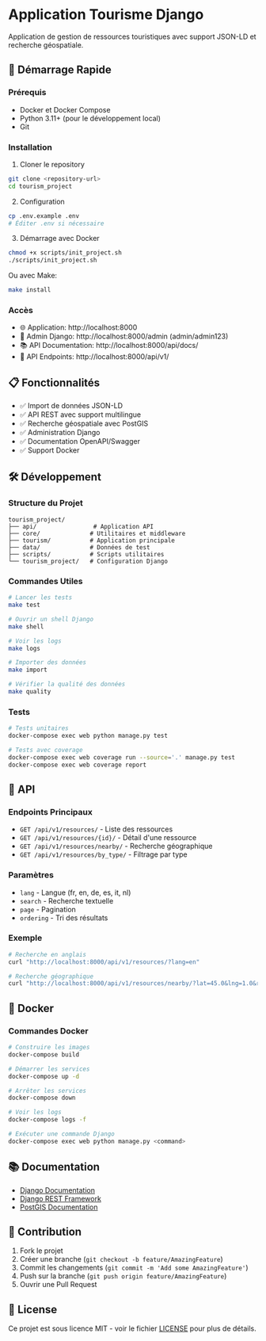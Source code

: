 # Application Tourisme Django

Application de gestion de ressources touristiques avec support JSON-LD et recherche géospatiale.

## 🚀 Démarrage Rapide

### Prérequis

- Docker et Docker Compose
- Python 3.11+ (pour le développement local)
- Git

### Installation

1. Cloner le repository
```bash
git clone <repository-url>
cd tourism_project
```

2. Configuration
```bash
cp .env.example .env
# Éditer .env si nécessaire
```

3. Démarrage avec Docker
```bash
chmod +x scripts/init_project.sh
./scripts/init_project.sh
```

Ou avec Make:
```bash
make install
```

### Accès

- 🌐 Application: http://localhost:8000
- 👤 Admin Django: http://localhost:8000/admin (admin/admin123)
- 📚 API Documentation: http://localhost:8000/api/docs/
- 🔌 API Endpoints: http://localhost:8000/api/v1/

## 📋 Fonctionnalités

- ✅ Import de données JSON-LD
- ✅ API REST avec support multilingue
- ✅ Recherche géospatiale avec PostGIS
- ✅ Administration Django
- ✅ Documentation OpenAPI/Swagger
- ✅ Support Docker

## 🛠️ Développement

### Structure du Projet

```
tourism_project/
├── api/                # Application API
├── core/              # Utilitaires et middleware
├── tourism/           # Application principale
├── data/              # Données de test
├── scripts/           # Scripts utilitaires
└── tourism_project/   # Configuration Django
```

### Commandes Utiles

```bash
# Lancer les tests
make test

# Ouvrir un shell Django
make shell

# Voir les logs
make logs

# Importer des données
make import

# Vérifier la qualité des données
make quality
```

### Tests

```bash
# Tests unitaires
docker-compose exec web python manage.py test

# Tests avec coverage
docker-compose exec web coverage run --source='.' manage.py test
docker-compose exec web coverage report
```

## 📡 API

### Endpoints Principaux

- `GET /api/v1/resources/` - Liste des ressources
- `GET /api/v1/resources/{id}/` - Détail d'une ressource
- `GET /api/v1/resources/nearby/` - Recherche géographique
- `GET /api/v1/resources/by_type/` - Filtrage par type

### Paramètres

- `lang` - Langue (fr, en, de, es, it, nl)
- `search` - Recherche textuelle
- `page` - Pagination
- `ordering` - Tri des résultats

### Exemple

```bash
# Recherche en anglais
curl "http://localhost:8000/api/v1/resources/?lang=en"

# Recherche géographique
curl "http://localhost:8000/api/v1/resources/nearby/?lat=45.0&lng=1.0&radius=5000"
```

## 🐳 Docker

### Commandes Docker

```bash
# Construire les images
docker-compose build

# Démarrer les services
docker-compose up -d

# Arrêter les services
docker-compose down

# Voir les logs
docker-compose logs -f

# Exécuter une commande Django
docker-compose exec web python manage.py <command>
```

## 📚 Documentation

- [Django Documentation](https://docs.djangoproject.com/)
- [Django REST Framework](https://www.django-rest-framework.org/)
- [PostGIS Documentation](https://postgis.net/documentation/)

## 🤝 Contribution

1. Fork le projet
2. Créer une branche (`git checkout -b feature/AmazingFeature`)
3. Commit les changements (`git commit -m 'Add some AmazingFeature'`)
4. Push sur la branche (`git push origin feature/AmazingFeature`)
5. Ouvrir une Pull Request

## 📝 License

Ce projet est sous licence MIT - voir le fichier [LICENSE](LICENSE) pour plus de détails.